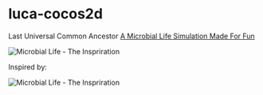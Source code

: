 luca-cocos2d
============

Last Universal Common Ancestor
[A Microbial Life Simulation Made For Fun](http://exit-1.github.io/luca-cocos2d/)


![Microbial Life - The Inspriration](https://raw.githubusercontent.com/exit-1/luca-cocos2d/master/screenshots/latest.png)

Inspired by:

![Microbial Life - The Inspriration](http://1.bp.blogspot.com/_J2P7dZb62Yk/Sqh5IukEKlI/AAAAAAAAAHY/LJkIUbFtzN8/s400/Flow_Effective_Micro_organisms_EM_.jpg)
